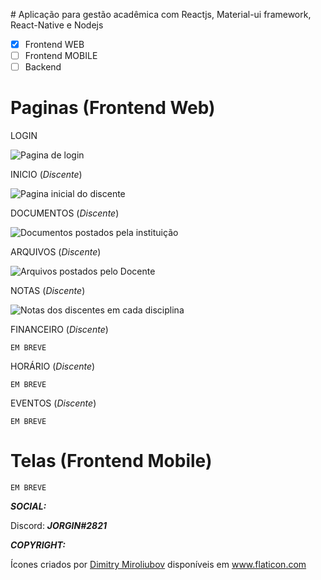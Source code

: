 ﻿﻿# Aplicação para gestão acadêmica com Reactjs, Material-ui framework, React-Native e Nodejs


 - [x] Frontend WEB
 - [ ] Frontend MOBILE
 - [ ] Backend

# Paginas (Frontend Web)

LOGIN

![Pagina de login](https://i.imgur.com/MIQgSrb.png)

INICIO (*Discente*)

![Pagina inicial do discente](https://i.imgur.com/rxVN5Mk.png)

DOCUMENTOS (*Discente*)

![Documentos postados pela instituição](https://i.imgur.com/pRvl5DZ.png)

ARQUIVOS (*Discente*)

![Arquivos postados pelo Docente](https://i.imgur.com/XxUgcj0.png)

NOTAS (*Discente*)

![Notas dos discentes em cada disciplina](https://i.imgur.com/r5MxFak.png)

FINANCEIRO (*Discente*)

    EM BREVE
    
HORÁRIO (*Discente*)

    EM BREVE

EVENTOS (*Discente*)

    EM BREVE

# Telas (Frontend Mobile)

    EM BREVE

 ***SOCIAL:***

Discord: ***JORGIN#2821***

 ***COPYRIGHT:***

Ícones criados por <a href="https://www.flaticon.com/authors/dimitry-miroliubov" title="Dimitry Miroliubov">Dimitry Miroliubov</a> disponíveis em <a href="https://www.flaticon.com/" title="Flaticon"> www.flaticon.com</a>
